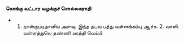 **கொங்கு வட்டார வழக்குச் சொல்லகராதி**
- 1. நான்குபடிதானிய அளவு. இந்த தடவ பத்து வள்ளங்கம்பு ஆச்சு. 2. வாளி. வள்ளத்துலெ தண்ணி ஊத்தி வெய்யி

